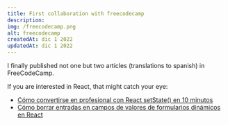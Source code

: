 ```yaml
---
title: First collaboration with freecodecamp
description:
img: /freecodecamp.png
alt: freecodecamp
createdAt: dic 1 2022
updatedAt: dic 1 2022
---
```


I finally published not one but two articles (translations to spanish) in FreeCodeCamp.

If you are interested in React, that might catch your eye:

-   [Cómo convertirse en profesional con React setState() en 10 minutos](https://www.freecodecamp.org/espanol/news/como-convertirte-en-profesional-con-react-setstate-en-10-minutos/)
-   [Cómo borrar entradas en campos de valores de formularios dinámicos en React](https://www.freecodecamp.org/espanol/news/como-borrar-entradas-en-campos-de-valores-de-formularios-dinamicos-en-react/)
